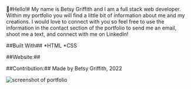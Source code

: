 👋#Hello!#
My name is Betsy Griffith and I am a full stack web developer. Within my portfolio you will find a little bit of information about me and my creations. I would love to connect with you so feel free to use the information in the contact section of the portfolio to send me an email, shoot me a text, and connect with me on LinkedIn!

##Built With##
*HTML
*CSS

##Website:##

##Contribution:##
Made by Betsy Griffith, 2022

![screenshot of portfolio](http://via.placeholder.com/200x150)